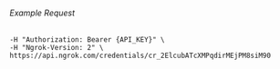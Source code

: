 
###### Example Request
```curl \
-H "Authorization: Bearer {API_KEY}" \
-H "Ngrok-Version: 2" \
https://api.ngrok.com/credentials/cr_2ElcubATcXMPqdirMEjPM8siM90
